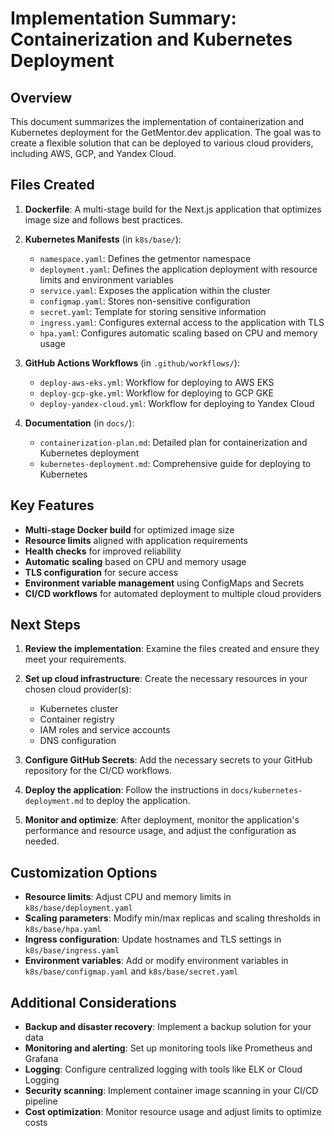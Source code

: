 # Implementation Summary: Containerization and Kubernetes Deployment

## Overview

This document summarizes the implementation of containerization and Kubernetes deployment for the GetMentor.dev application. The goal was to create a flexible solution that can be deployed to various cloud providers, including AWS, GCP, and Yandex Cloud.

## Files Created

1. **Dockerfile**: A multi-stage build for the Next.js application that optimizes image size and follows best practices.

2. **Kubernetes Manifests** (in `k8s/base/`):
   - `namespace.yaml`: Defines the getmentor namespace
   - `deployment.yaml`: Defines the application deployment with resource limits and environment variables
   - `service.yaml`: Exposes the application within the cluster
   - `configmap.yaml`: Stores non-sensitive configuration
   - `secret.yaml`: Template for storing sensitive information
   - `ingress.yaml`: Configures external access to the application with TLS
   - `hpa.yaml`: Configures automatic scaling based on CPU and memory usage

3. **GitHub Actions Workflows** (in `.github/workflows/`):
   - `deploy-aws-eks.yml`: Workflow for deploying to AWS EKS
   - `deploy-gcp-gke.yml`: Workflow for deploying to GCP GKE
   - `deploy-yandex-cloud.yml`: Workflow for deploying to Yandex Cloud

4. **Documentation** (in `docs/`):
   - `containerization-plan.md`: Detailed plan for containerization and Kubernetes deployment
   - `kubernetes-deployment.md`: Comprehensive guide for deploying to Kubernetes

## Key Features

- **Multi-stage Docker build** for optimized image size
- **Resource limits** aligned with application requirements
- **Health checks** for improved reliability
- **Automatic scaling** based on CPU and memory usage
- **TLS configuration** for secure access
- **Environment variable management** using ConfigMaps and Secrets
- **CI/CD workflows** for automated deployment to multiple cloud providers

## Next Steps

1. **Review the implementation**: Examine the files created and ensure they meet your requirements.

2. **Set up cloud infrastructure**: Create the necessary resources in your chosen cloud provider(s):
   - Kubernetes cluster
   - Container registry
   - IAM roles and service accounts
   - DNS configuration

3. **Configure GitHub Secrets**: Add the necessary secrets to your GitHub repository for the CI/CD workflows.

4. **Deploy the application**: Follow the instructions in `docs/kubernetes-deployment.md` to deploy the application.

5. **Monitor and optimize**: After deployment, monitor the application's performance and resource usage, and adjust the configuration as needed.

## Customization Options

- **Resource limits**: Adjust CPU and memory limits in `k8s/base/deployment.yaml`
- **Scaling parameters**: Modify min/max replicas and scaling thresholds in `k8s/base/hpa.yaml`
- **Ingress configuration**: Update hostnames and TLS settings in `k8s/base/ingress.yaml`
- **Environment variables**: Add or modify environment variables in `k8s/base/configmap.yaml` and `k8s/base/secret.yaml`

## Additional Considerations

- **Backup and disaster recovery**: Implement a backup solution for your data
- **Monitoring and alerting**: Set up monitoring tools like Prometheus and Grafana
- **Logging**: Configure centralized logging with tools like ELK or Cloud Logging
- **Security scanning**: Implement container image scanning in your CI/CD pipeline
- **Cost optimization**: Monitor resource usage and adjust limits to optimize costs